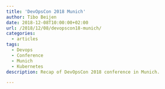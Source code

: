 ```yaml
---
title: 'DevOpsCon 2018 Munich'
author: Tibo Beijen
date: 2018-12-08T10:00:00+02:00
url: /2018/12/08/devopscon18-munich/
categories:
  - articles
tags:
  - Devops
  - Conference
  - Munich
  - Kubernetes
description: Recap of DevOpsCon 2018 conference in Munich.

---
```

